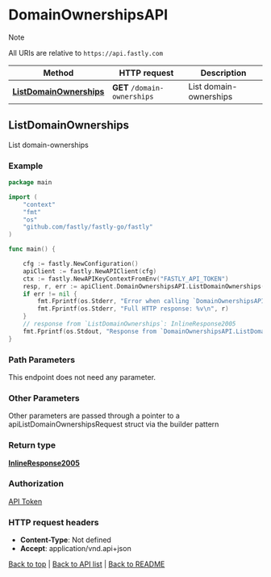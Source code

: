 # DomainOwnershipsAPI

> [!NOTE]
> All URIs are relative to `https://api.fastly.com`

Method | HTTP request | Description
------------- | ------------- | -------------
[**ListDomainOwnerships**](DomainOwnershipsAPI.md#ListDomainOwnerships) | **GET** `/domain-ownerships` | List domain-ownerships



## ListDomainOwnerships

List domain-ownerships



### Example

```go
package main

import (
    "context"
    "fmt"
    "os"
    "github.com/fastly/fastly-go/fastly"
)

func main() {

    cfg := fastly.NewConfiguration()
    apiClient := fastly.NewAPIClient(cfg)
    ctx := fastly.NewAPIKeyContextFromEnv("FASTLY_API_TOKEN")
    resp, r, err := apiClient.DomainOwnershipsAPI.ListDomainOwnerships(ctx).Execute()
    if err != nil {
        fmt.Fprintf(os.Stderr, "Error when calling `DomainOwnershipsAPI.ListDomainOwnerships`: %v\n", err)
        fmt.Fprintf(os.Stderr, "Full HTTP response: %v\n", r)
    }
    // response from `ListDomainOwnerships`: InlineResponse2005
    fmt.Fprintf(os.Stdout, "Response from `DomainOwnershipsAPI.ListDomainOwnerships`: %v\n", resp)
}
```

### Path Parameters

This endpoint does not need any parameter.

### Other Parameters

Other parameters are passed through a pointer to a apiListDomainOwnershipsRequest struct via the builder pattern



### Return type

[**InlineResponse2005**](InlineResponse2005.md)

### Authorization

[API Token](https://www.fastly.com/documentation/reference/api/#authentication)

### HTTP request headers

- **Content-Type**: Not defined
- **Accept**: application/vnd.api+json

[Back to top](#) | [Back to API list](../README.md#documentation-for-api-endpoints) | [Back to README](../README.md)

